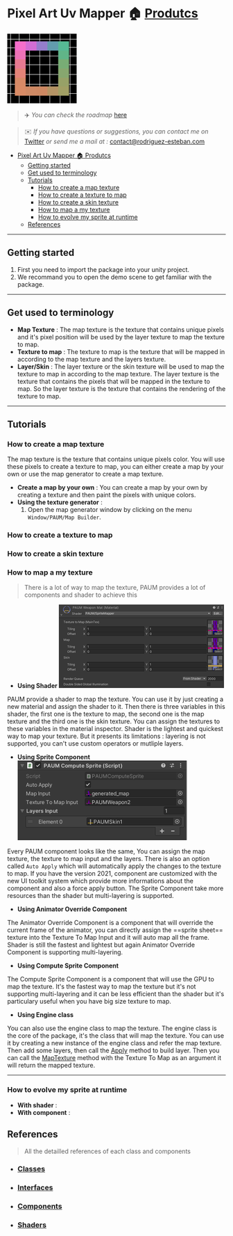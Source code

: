 # Pixel Art Uv Mapper 🏠 [Produtcs](../README.md)

![Pixel Art Uv Mapper](res/Icon.png)
>✈️ *You can check the roadmap* [here](https://woozy-durian-0c5.notion.site/Roadmap-4d4d409b9e0c4a7bb685ba38dfbec057)

>✉️ *If you have questions or suggestions, you can contact me on* [Twitter](https://twitter.com/ZEZEL_Dev) *or send me a mail at :* contact@rodriguez-esteban.com

- [Pixel Art Uv Mapper 🏠 Produtcs](#pixel-art-uv-mapper--produtcs)
  - [Getting started](#getting-started)
  - [Get used to terminology](#get-used-to-terminology)
  - [Tutorials](#tutorials)
    - [How to create a map texture](#how-to-create-a-map-texture)
    - [How to create a texture to map](#how-to-create-a-texture-to-map)
    - [How to create a skin texture](#how-to-create-a-skin-texture)
    - [How to map a my texture](#how-to-map-a-my-texture)
    - [How to evolve my sprite at runtime](#how-to-evolve-my-sprite-at-runtime)
  - [References](#references)

___

## Getting started

1. First you need to import the package into your unity project.
2. We recommand you to open the demo scene to get familiar with the package.
___
## Get used to terminology

- **Map Texture** : The map texture is the texture that contains unique pixels and it's pixel position will  be used by the layer texture to map the texture to map.
- **Texture to map** : The texture to map is the texture that will be mapped in according to the map texture and the layers texture.
- **Layer/Skin** : The layer texture or the skin texture will be used to map the texture to map in according to the map texture. The layer texture is the texture that contains the pixels that will be mapped in the texture to map. So the layer texture is the texture that contains the rendering of the texture to map.
___
## Tutorials

### How to create a map texture
The map texture is the texture that contains unique pixels color. You will use these pixels to create a texture to map, you can either create a map by your own or use the map generator to create a map texture.

- **Create a map by your own** : You can create a map by your own by creating a texture and then paint the pixels with unique colors.
- **Using the texture generator** : 
  1. Open the map generator window by clicking on the menu `Window/PAUM/Map Builder`.
  


### How to create a texture to map
### How to create a skin texture
### How to map a my texture
> There is a lot of way to map the texture, PAUM provides a lot of components and shader to achieve this

  - __Using Shader__
  ![Using Shader](res/home/using-shader.PNG)

  PAUM provide a shader to map the texture. You can use it by just creating a new material and assign the shader to it. Then there is three variables in this shader, the first one is the texture to map, the second one is the map texture and the third one is the skin texture. You can assign the textures to these variables in the material inspector.
  Shader is the lightest and quickest way to map your texture. But it presents its limitations : layering is not supported, you can't use custom operators or mutliple layers.
  -  __Using Sprite Component__
  ![Using Sprite Component](res/home/using-component.PNG)
  
  Every PAUM component looks like the same, You can assign the map texture, the texture to map input and the layers. There is also an option called ``Auto Apply`` which will automatically apply the changes to the texture to map. If you have the version 2021, component are customized with the new UI toolkit system which provide more informations about the component and also a force apply button. The Sprite Component take more resources than the shader but multi-layering is supported.
  -  __Using Animator Override Component__

  The Animator Override Component is a component that will override the current frame of the animator, you can directly assign the ==sprite sheet== texture into the Texture To Map Input and it will auto map all the frame. Shader is still the fastest and lightest but again Animator Override Component is supporting multi-layering.
  -  __Using Compute Sprite Component__

  The Compute Sprite Component is a component that will use the GPU to map the texture. It's the fastest way to map the texture but it's not supporting multi-layering and it can be less efficient than the shader but it's particulary useful when you have big size texture to map.
  
  -  __Using Engine class__

  You can also use the engine class to map the texture. The engine class is the core of the package, it's the class that will map the texture. You can use it by creating a new instance of the engine class and refer the map texture. Then add some layers, then call the [Apply](Classes.md#-apply) method to build layer. Then you can call the [MapTexture](Classes.md#-maptexture) method with the Texture To Map as an argument it will return the mapped texture.

___
### How to evolve my sprite at runtime

- **With shader** :
- **With component** :

## References
>All the detailled references of each class and components
* ### [Classes](Classes.md)
* ### [Interfaces](Interfaces.md)
* ### [Components](Components.md)
* ### [Shaders](Shader.md)
